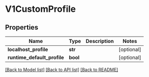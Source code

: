 # V1CustomProfile

## Properties
Name | Type | Description | Notes
------------ | ------------- | ------------- | -------------
**localhost_profile** | **str** |  | [optional] 
**runtime_default_profile** | **bool** |  | [optional] 

[[Back to Model list]](../README.md#documentation-for-models) [[Back to API list]](../README.md#documentation-for-api-endpoints) [[Back to README]](../README.md)


